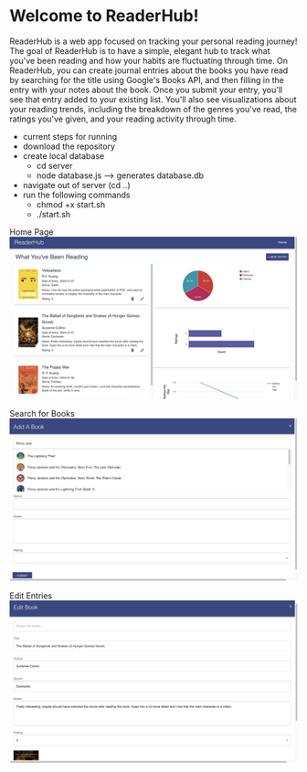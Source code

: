 <h1>Welcome to ReaderHub!</h1> 
<p>ReaderHub is a web app focused on tracking your personal reading journey! The goal of ReaderHub is to have a simple, elegant hub to track what you've been reading and how your habits are fluctuating through time.
On ReaderHub, you can create journal entries about the books you have read by searching for the title using Google's Books API, and then filling in the entry with your notes about the book. Once you submit your entry, you'll see that entry added to your existing list. 
You'll also see visualizations about your reading trends, including the breakdown of the genres you've read, the ratings you've given, and your reading activity through time. </p>

- current steps for running
- download the repository
- create local database
    - cd server
    - node database.js --> generates database.db
- navigate out of server (cd ..)
- run the following commands
    - chmod +x start.sh
    - ./start.sh

Home Page
![Alt text](screenshots/ReaderHub1.png)

Search for Books
![Alt text](screenshots/ReaderHub2.png)

Edit Entries
![Alt text](screenshots/ReaderHub3.png)

